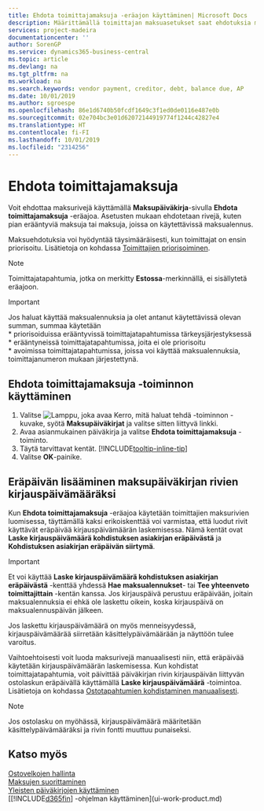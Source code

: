 ```yaml
---
title: Ehdota toimittajamaksuja -eräajon käyttäminen| Microsoft Docs
description: Määrittämällä toimittajan maksuasetukset saat ehdotuksia maksuista, joiden eräpäivä on pian tai joissa on käytettävissä alennus.
services: project-madeira
documentationcenter: ''
author: SorenGP
ms.service: dynamics365-business-central
ms.topic: article
ms.devlang: na
ms.tgt_pltfrm: na
ms.workload: na
ms.search.keywords: vendor payment, creditor, debt, balance due, AP
ms.date: 10/01/2019
ms.author: sgroespe
ms.openlocfilehash: 86e1d6740b50fcdf1649c3f1ed0de0116e487e0b
ms.sourcegitcommit: 02e704bc3e01d62072144919774f1244c42827e4
ms.translationtype: HT
ms.contentlocale: fi-FI
ms.lasthandoff: 10/01/2019
ms.locfileid: "2314256"
---
```

# <a name="suggest-vendor-payments"></a>Ehdota toimittajamaksuja
Voit ehdottaa maksurivejä käyttämällä **Maksupäiväkirja**-sivulla **Ehdota toimittajamaksuja** -eräajoa. Asetusten mukaan ehdotetaan rivejä, kuten pian erääntyviä maksuja tai maksuja, joissa on käytettävissä maksualennus.

Maksuehdotuksia voi hyödyntää täysimääräisesti, kun toimittajat on ensin priorisoitu. Lisätietoja on kohdassa [Toimittajien priorisoiminen](purchasing-how-prioritize-vendors.md).  

> [!NOTE]  
> Toimittajatapahtumia, jotka on merkitty **Estossa**-merkinnällä, ei sisällytetä eräajoon.  

> [!IMPORTANT]  
>   Jos haluat käyttää maksualennuksia ja olet antanut käytettävissä olevan summan, summaa käytetään  
    * priorisoiduissa erääntyvissä toimittajatapahtumissa tärkeysjärjestyksessä   
    * erääntyneissä toimittajatapahtumissa, joita ei ole priorisoitu  
    * avoimissa toimittajatapahtumissa, joissa voi käyttää maksualennuksia, toimittajanumeron mukaan järjestettynä.  

## <a name="to-use-the-suggest-vendor-payments-function"></a>Ehdota toimittajamaksuja -toiminnon käyttäminen
1. Valitse ![Lamppu, joka avaa Kerro, mitä haluat tehdä -toiminnon](media/ui-search/search_small.png "Kerro, mitä haluat tehdä") -kuvake, syötä **Maksupäiväkirjat** ja valitse sitten liittyvä linkki.  
2. Avaa asianmukainen päiväkirja ja valitse **Ehdota toimittajamaksuja** -toiminto.  
3. Täytä tarvittavat kentät. [!INCLUDE[tooltip-inline-tip](includes/tooltip-inline-tip_md.md)]  
4. Valitse **OK**-painike.  

## <a name="to-insert-the-due-date-as-posting-date-on-payment-journal-lines"></a>Eräpäivän lisääminen maksupäiväkirjan rivien kirjauspäivämääräksi
Kun **Ehdota toimittajamaksuja** -eräajoa käytetään toimittajien maksurivien luomisessa, täyttämällä kaksi erikoiskenttää voi varmistaa, että luodut rivit käyttävät eräpäivää kirjauspäivämäärän laskemisessa. Nämä kentät ovat **Laske kirjauspäivämäärä kohdistuksen asiakirjan eräpäivästä** ja **Kohdistuksen asiakirjan eräpäivän siirtymä**.  

> [!IMPORTANT]  
>   Et voi käyttää **Laske kirjauspäivämäärä kohdistuksen asiakirjan eräpäivästä** -kenttää yhdessä **Hae maksualennukset**- tai **Tee yhteenveto toimittajittain** -kentän kanssa. Jos kirjauspäivä perustuu eräpäivään, joitain maksualennuksia ei ehkä ole laskettu oikein, koska kirjauspäivä on maksualennuspäivän jälkeen.  

Jos laskettu kirjauspäivämäärä on myös menneisyydessä, kirjauspäivämäärää siirretään käsittelypäivämäärään ja näyttöön tulee varoitus.  

Vaihtoehtoisesti voit luoda maksurivejä manuaalisesti niin, että eräpäivää käytetään kirjauspäivämäärän laskemisessa. Kun kohdistat toimittajatapahtumia, voit päivittää päiväkirjan rivin kirjauspäivän liittyvän ostolaskun eräpäivällä käyttämällä **Laske kirjauspäivämäärä** -toimintoa. Lisätietoja on kohdassa [Ostotapahtumien kohdistaminen manuaalisesti](payables-how-apply-purchase-transactions-manually.md).  

> [!NOTE]  
>   Jos ostolasku on myöhässä, kirjauspäivämäärä määritetään käsittelypäivämääräksi ja rivin fontti muuttuu punaiseksi.  

## <a name="see-also"></a>Katso myös
[Ostovelkojen hallinta](payables-manage-payables.md)  
[Maksujen suorittaminen](payables-make-payments.md)  
[Yleisten päiväkirjojen käyttäminen](ui-work-general-journals.md)  
[[!INCLUDE[d365fin](includes/d365fin_md.md)] -ohjelman käyttäminen](ui-work-product.md)  
